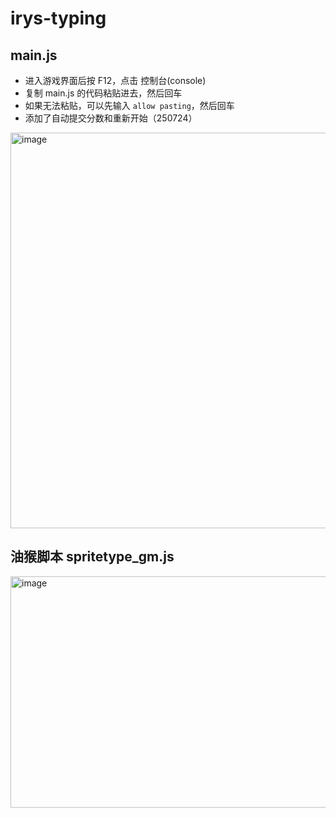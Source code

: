 # irys-typing
## main.js
+ 进入游戏界面后按 F12，点击 控制台(console)
+ 复制 main.js 的代码粘贴进去，然后回车
+ 如果无法粘贴，可以先输入 `allow pasting`，然后回车
+ 添加了自动提交分数和重新开始（250724）
<img width="1052" height="633" alt="image" src="https://github.com/user-attachments/assets/c5dc0baf-f1dc-4ee8-8b15-ee3dcf0d21ca" />

## 油猴脚本 spritetype_gm.js
<img width="3014" height="370" alt="image" src="https://github.com/user-attachments/assets/70498dc7-c504-440c-8465-7221edba6000" />

